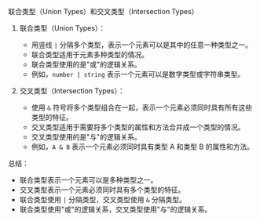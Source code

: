 联合类型（Union Types）和交叉类型（Intersection Types）

1. 联合类型（Union Types）：
    - 用竖线 `|` 分隔多个类型，表示一个元素可以是其中的任意一种类型之一。
    - 联合类型适用于元素多种类型的情况。
    - 联合类型使用的是"或"的逻辑关系。
    - 例如，`number | string` 表示一个元素可以是数字类型或字符串类型。

2. 交叉类型（Intersection Types）：
    - 使用 `&` 符号将多个类型组合在一起，表示一个元素必须同时具有所有这些类型的特征。
    - 交叉类型适用于需要将多个类型的属性和方法合并成一个类型的情况。
    - 交叉类型使用的是"与"的逻辑关系。
    - 例如，`A & B` 表示一个元素必须同时具有类型 A 和类型 B 的属性和方法。

总结：
- 联合类型表示一个元素可以是多种类型之一。
- 交叉类型表示一个元素必须同时具有多个类型的特征。
- 联合类型使用 `|` 分隔类型，交叉类型使用 `&` 分隔类型。
- 联合类型使用"或"的逻辑关系，交叉类型使用"与"的逻辑关系。
